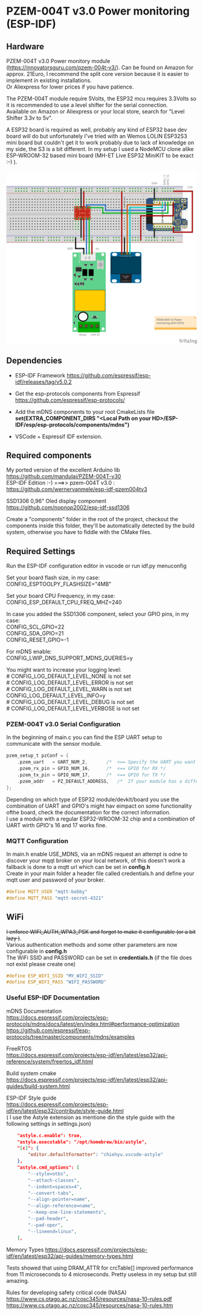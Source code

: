 # PZEM-004T v3.0 Power monitoring (ESP-IDF)  
  
 ## Hardware   
PZEM-004T v3.0 Power monitory module (https://innovatorsguru.com/pzem-004t-v3/). 
Can be found on Amazon for approx. 21Euro, I recommend the split core version because it is easier to implement in existing installations.  
Or Aliexpress for lower prices if you have patience.  
  
The PZEM-004T module require 5Volts, the ESP32 mcu requires 3.3Volts so it is recommended to use a level shifter for the serial connection.  
Available on Amazon or Aliexpress or your local store, search for "Level Shifter 3.3v to 5v".  
  
A ESP32 board is required as well, probably any kind of ESP32 base dev board will do but unfortunately I've tried with an Wemos LOLIN ESP32S3 mini board but couldn't get it to work probably due to lack of knowledge on my side, the S3 is a bit different.
In my setup I used a NodeMCU clone alike ESP-WROOM-32 based mini board (MH-ET Live ESP32 MiniKIT to be exact :-) ).  
  
![](images/ESP_PowerMon_bb.jpg)
  
## Dependencies
- ESP-IDF Framework https://github.com/espressif/esp-idf/releases/tag/v5.0.2
- Get the esp-protocols components from Espressif
https://github.com/espressif/esp-protocols/

- Add the mDNS components to your root CmakeLists file  
**set(EXTRA_COMPONENT_DIRS "\<Local Path on your HD>/ESP-IDF/esp/esp-protocols/components/mdns")**  

- VSCode + Espressif IDF extension.  
  
  

## Required components
My ported version of the excellent Arduino lib https://github.com/mandulaj/PZEM-004T-v30  
ESP-IDF Edition :-) ===>> pzem-004T v3.0 : https://github.com/wernervanmele/esp-idf-pzem004tv3  

SSD1306 0,96" Oled display component  
https://github.com/nopnop2002/esp-idf-ssd1306  
  
  
Create a "components" folder in the root of the project, checkout the components inside this folder, they'll be automatically detected by the build system, otherwise you have to fiddle with the CMake files.  

## Required Settings  
Run the ESP-IDF configuration editor in vscode or run idf.py menuconfig

Set your board flash size, in my case:  
CONFIG_ESPTOOLPY_FLASHSIZE="4MB"  
  
Set your board CPU Frequency, in my case:  
CONFIG_ESP_DEFAULT_CPU_FREQ_MHZ=240  
  
In case you added the SSD1306 component, select your GPIO pins, in my case:  
CONFIG_SCL_GPIO=22  
CONFIG_SDA_GPIO=21  
CONFIG_RESET_GPIO=-1  
  
For mDNS enable:  
CONFIG_LWIP_DNS_SUPPORT_MDNS_QUERIES=y  

You might want to increase your logging level:  
\# CONFIG_LOG_DEFAULT_LEVEL_NONE is not set  
\# CONFIG_LOG_DEFAULT_LEVEL_ERROR is not set  
\# CONFIG_LOG_DEFAULT_LEVEL_WARN is not set  
CONFIG_LOG_DEFAULT_LEVEL_INFO=y  
\# CONFIG_LOG_DEFAULT_LEVEL_DEBUG is not set  
\# CONFIG_LOG_DEFAULT_LEVEL_VERBOSE is not set  
  
### PZEM-004T v3.0 Serial Configuration  
In the beginning of main.c you can find the ESP UART setup to communicate with the sensor module.  
```c
pzem_setup_t pzConf = {
    .pzem_uart   = UART_NUM_2,       /*  <== Specify the UART you want to use, UART_NUM_0, UART_NUM_1, UART_NUM_2 (ESP32 specific) */
    .pzem_rx_pin = GPIO_NUM_16,      /*  <== GPIO for RX */
    .pzem_tx_pin = GPIO_NUM_17,      /*  <== GPIO for TX */
    .pzem_addr   = PZ_DEFAULT_ADDRESS,   /*  If your module has a different address, specify here or update the variable in pzem004tv3.h */
};
```
Depending on which type of ESP32 module/devkit/board you use the combination of UART and GPIO's might hav eimpact on some functionality ofthe board, check the documentation for the correct information.  
I use a module with a regular ESP32-WROOM-32 chip and a combination of UART wirth GPIO's 16 and 17 works fine.  
  
### MQTT Configuration   
In main.h enable USE_MDNS, via an mDNS request an attempt is odne to discover your mqqt broker on your local network, of this doesn't work a fallback is done to a mqtt url which can be set in **config.h**   
Create in your main folder a header file called credentials.h and define your mqtt user and password of your broker.  
```c
#define MQTT_USER "mqtt-bobby"
#define MQTT_PASS "mqtt-secret-4321"
```

## WiFi  
~~I enforce WIFI_AUTH_WPA3_PSK and forgot to make it configurable (or a bit lazy )~~.  
Various authentication methods and some other parameters are now configurable in **config.h**  
The WiFi SSID and PASSWORD can be set in **credentials.h**  (if the file does not exist please create one)
```c
#define ESP_WIFI_SSID "MY_WIFI_SSID"
#define ESP_WIFI_PASS "WIFI_PASSWORD"
```
  
### Useful ESP-IDF Documentation

mDNS Documentation  
https://docs.espressif.com/projects/esp-protocols/mdns/docs/latest/en/index.html#performance-optimization
https://github.com/espressif/esp-protocols/tree/master/components/mdns/examples  

FreeRTOS  
https://docs.espressif.com/projects/esp-idf/en/latest/esp32/api-reference/system/freertos_idf.html  

Build system cmake  
https://docs.espressif.com/projects/esp-idf/en/latest/esp32/api-guides/build-system.html  

ESP-IDF Style guide  
https://docs.espressif.com/projects/esp-idf/en/latest/esp32/contribute/style-guide.html  
( I use the Astyle extension as mentione din the style guide with the following settings in settings.json)
```json
    "astyle.c.enable": true,
    "astyle.executable": "/opt/homebrew/bin/astyle",
    "[c]": {
        "editor.defaultFormatter": "chiehyu.vscode-astyle"
    },
    "astyle.cmd_options": [
        "--style=otbs",
        "--attach-classes",
        "--indent=spaces=4",
        "--convert-tabs",
        "--align-pointer=name",
        "--align-reference=name",
        "--keep-one-line-statements",
        "--pad-header",
        "--pad-oper",
        "--lineend=linux",
    ],
```

Memory Types
https://docs.espressif.com/projects/esp-idf/en/latest/esp32/api-guides/memory-types.html

Tests showed that using DRAM_ATTR for crcTable[] improved performance from 11 microseconds to 4 microseconds.  Pretty useless in my setup but still amazing.  

Rules for developing safety critical code (NASA)  
https://www.cs.otago.ac.nz/cosc345/resources/nasa-10-rules.pdf  
https://www.cs.otago.ac.nz/cosc345/resources/nasa-10-rules.htm  
